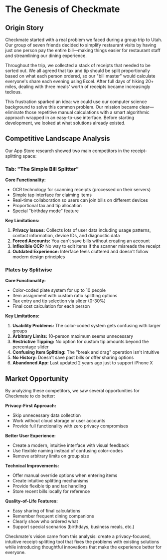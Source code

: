 # The Genesis of Checkmate

## Origin Story

Checkmate started with a real problem we faced during a group trip to Utah. Our group of seven friends decided to simplify restaurant visits by having just one person pay the entire bill—making things easier for restaurant staff and streamlining our dining experience.

Throughout the trip, we collected a stack of receipts that needed to be sorted out. We all agreed that tax and tip should be split proportionally based on what each person ordered, so our "bill master" would calculate everyone's share each evening using Excel. After full days of hiking 20+ miles, dealing with three meals' worth of receipts became increasingly tedious.

This frustration sparked an idea: we could use our computer science background to solve this common problem. Our mission became clear—eliminate those repetitive manual calculations with a smart algorithmic approach wrapped in an easy-to-use interface. Before starting development, we looked at what solutions already existed.

## Competitive Landscape Analysis

Our App Store research showed two main competitors in the receipt-splitting space:

### Tab: "The Simple Bill Splitter"

**Core Functionality:**
- OCR technology for scanning receipts (processed on their servers)
- Simple tap interface for claiming items
- Real-time collaboration so users can join bills on different devices
- Proportional tax and tip allocation
- Special "birthday mode" feature

**Key Limitations:**
1. **Privacy Issues:** Collects lots of user data including usage patterns, contact information, device IDs, and diagnostic data
2. **Forced Accounts:** You can't save bills without creating an account
3. **Inflexible OCR:** No way to edit items if the scanner misreads the receipt
4. **Outdated Experience:** Interface feels cluttered and doesn't follow modern design principles

### Plates by Splitwise

**Core Functionality:**
- Color-coded plate system for up to 10 people
- Item assignment with custom ratio splitting options
- Tax entry and tip selection via slider (0-30%)
- Final cost calculation for each person

**Key Limitations:**
1. **Usability Problems:** The color-coded system gets confusing with larger groups
2. **Arbitrary Limits:** 10-person maximum seems unnecessary
3. **Restrictive Tipping:** No option for custom tip amounts beyond the percentage slider
4. **Confusing Item Splitting:** The "break and drag" operation isn't intuitive
5. **No History:** Doesn't save past bills or offer sharing options
6. **Abandoned App:** Last updated 2 years ago just to support iPhone X

## Market Opportunity

By analyzing these competitors, we saw several opportunities for Checkmate to do better:

**Privacy-First Approach:**
- Skip unnecessary data collection
- Work without cloud storage or user accounts
- Provide full functionality with zero privacy compromises

**Better User Experience:**
- Create a modern, intuitive interface with visual feedback
- Use flexible naming instead of confusing color-codes
- Remove arbitrary limits on group size

**Technical Improvements:**
- Offer manual override options when entering items
- Create intuitive splitting mechanisms
- Provide flexible tip and tax handling
- Store recent bills locally for reference

**Quality-of-Life Features:**
- Easy sharing of final calculations
- Remember frequent dining companions
- Clearly show who ordered what
- Support special scenarios (birthdays, business meals, etc.)

Checkmate's vision came from this analysis: create a privacy-focused, intuitive receipt-splitting tool that fixes the problems with existing solutions while introducing thoughtful innovations that make the experience better for everyone.